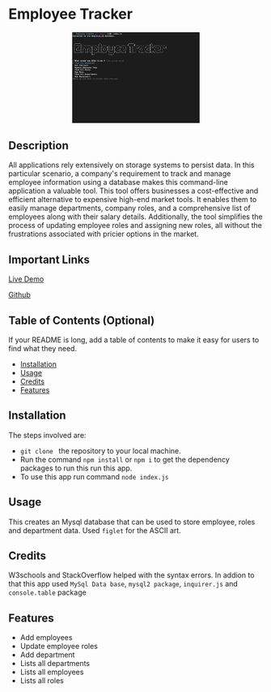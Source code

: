 # Employee Tracker

<p align="center">
<img src="./asset/Screenshot 2023-07-27 at 10.16.05 PM.png" width="50%">
</p>

## Description

All applications rely extensively on storage systems to persist data. In this particular scenario, a company's requirement to track and manage employee information using a database makes this command-line application a valuable tool.
This tool offers businesses a cost-effective and efficient alternative to expensive high-end market tools. It enables them to easily manage departments, company roles, and a comprehensive list of employees along with their salary details. Additionally, the tool simplifies the process of updating employee roles and assigning new roles, all without the frustrations associated with pricier options in the market.

## Important Links

[Live Demo](https://youtu.be/T3dyh5bHTu0)

[Github](https://github.com/sucheta90/Employee-tracker)

## Table of Contents (Optional)

If your README is long, add a table of contents to make it easy for users to find what they need.

- [Installation](#installation)
- [Usage](#usage)
- [Credits](#credits)
- [Features](#features)

## Installation

The steps involved are:

- `git clone ` the repository to your local machine.
- Run the command `npm install` or `npm i` to get the dependency packages to run this run this app.
- To use this app run command `node index.js`

## Usage

This creates an Mysql database that can be used to store employee, roles and department data. Used `figlet` for the ASCII art.

## Credits

W3schools and StackOverflow helped with the syntax errors. In addion to that this app used `MySql Data base`, `mysql2 package`, `inquirer.js` and `console.table` package

## Features

- Add employees
- Update employee roles
- Add department
- Lists all departments
- Lists all employees
- Lists all roles
